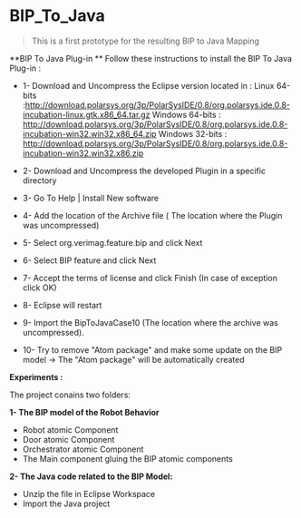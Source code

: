 # BIP_To_Java

> This is a first prototype for the resulting BIP to Java Mapping 

**BIP To Java Plug-in **
Follow these instructions to install the BIP To Java Plug-in :

*  1- Download and Uncompress the Eclipse version located in : 
         Linux 64-bits :http://download.polarsys.org/3p/PolarSysIDE/0.8/org.polarsys.ide.0.8-incubation-linux.gtk.x86_64.tar.gz
         Windows 64-bits : http://download.polarsys.org/3p/PolarSysIDE/0.8/org.polarsys.ide.0.8-incubation-win32.win32.x86_64.zip
         Windows 32-bits : http://download.polarsys.org/3p/PolarSysIDE/0.8/org.polarsys.ide.0.8-incubation-win32.win32.x86.zip



* 2- Download and Uncompress the developed Plugin in a specific directory        
* 3- Go To Help | Install New software
* 4- Add the location of the Archive file ( The location where the Plugin was uncompressed)
* 5- Select org.verimag.feature.bip  and click Next
* 6- Select BIP feature and click Next
* 7- Accept the terms of license and click Finish (In case of exception click OK)
* 8- Eclipse will restart
* 9- Import the BipToJavaCase10 (The location where the archive was uncompressed).
* 10- Try to remove "Atom package" and make some update on the BIP model -> The "Atom package" will be automatically created

**Experiments :**

The project conains two folders:

**1- The BIP model of the Robot Behavior**
* Robot atomic Component
* Door atomic Component
* Orchestrator atomic Component
* The Main component gluing the BIP atomic components

**2- The Java code related to the BIP Model:**
* Unzip the file in Eclipse Workspace
* Import the Java project
